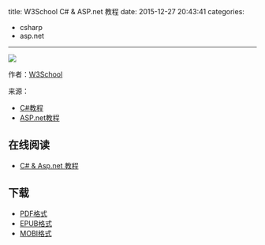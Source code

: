 title: W3School C# & ASP.net 教程
date: 2015-12-27 20:43:41
categories:
  - csharp
  - asp.net
---

![](https://ek8whxe.cloudimg.io/s/width/226/https://www.gitbook.com/cover/book/wizardforcel/w3school-csharp.jpg?build=1450096439629&v=12.0.2)

作者：[W3School](http://www.w3cschool.cc)

来源：

* [C#教程](http://www.w3cschool.cc/csharp/csharp-tutorial.html)
* [ASP.net教程](http://www.w3cschool.cc/aspnet/aspnet-tutorial.html)

<!--more-->

## 在线阅读 ##

* [C# & Asp.net 教程](https://www.gitbook.com/book/wizardforcel/w3school-csharp/dashboard)

## 下载 ##

* [PDF格式](https://www.gitbook.com/download/pdf/book/wizardforcel/w3school-csharp)
* [EPUB格式](https://www.gitbook.com/download/epub/book/wizardforcel/w3school-csharp)
* [MOBI格式](https://www.gitbook.com/download/mobi/book/wizardforcel/w3school-csharp)